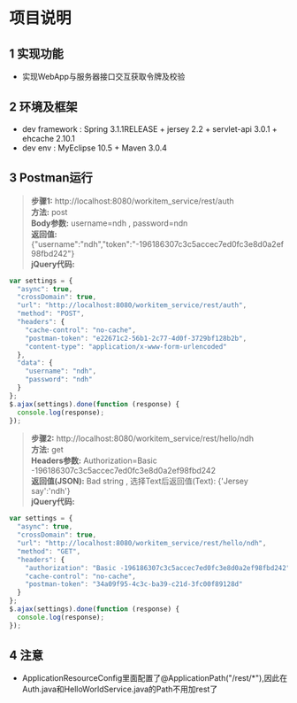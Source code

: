 # 项目说明

## 1 实现功能
* 实现WebApp与服务器接口交互获取令牌及校验

## 2 环境及框架
* dev framework : Spring 3.1.1RELEASE +  jersey 2.2 + servlet-api 3.0.1 + ehcache 2.10.1
* dev env : MyEclipse 10.5 + Maven 3.0.4

## 3 Postman运行
>**步骤1:** http://localhost:8080/workitem_service/rest/auth  
**方法:** post  
**Body参数:** username=ndh , password=ndn  
**返回值:** {"username":"ndh","token":"-196186307c3c5accec7ed0fc3e8d0a2ef98fbd242"}  
**jQuery代码:**
```JavaScript
var settings = {
  "async": true,
  "crossDomain": true,
  "url": "http://localhost:8080/workitem_service/rest/auth",
  "method": "POST",
  "headers": {
    "cache-control": "no-cache",
    "postman-token": "e22671c2-56b1-2c77-4d0f-3729bf128b2b",
    "content-type": "application/x-www-form-urlencoded"
  },
  "data": {
    "username": "ndh",
    "password": "ndh"
  }
};
$.ajax(settings).done(function (response) {
  console.log(response);
});
```  
>**步骤2:** http://localhost:8080/workitem_service/rest/hello/ndh  
**方法:** get  
**Headers参数:** Authorization=Basic -196186307c3c5accec7ed0fc3e8d0a2ef98fbd242  
**返回值(JSON):** Bad string , 选择Text后返回值(Text): {'Jersey say':'ndh'}  
**jQuery代码:**
```javascript
var settings = {
  "async": true,
  "crossDomain": true,
  "url": "http://localhost:8080/workitem_service/rest/hello/ndh",
  "method": "GET",
  "headers": {
    "authorization": "Basic -196186307c3c5accec7ed0fc3e8d0a2ef98fbd242",
    "cache-control": "no-cache",
    "postman-token": "34a09f95-4c3c-ba39-c21d-3fc00f89128d"
  }
};
$.ajax(settings).done(function (response) {
  console.log(response);
});
```
## 4 注意
* ApplicationResourceConfig里面配置了@ApplicationPath("/rest/*"),因此在
Auth.java和HelloWorldService.java的Path不用加rest了
